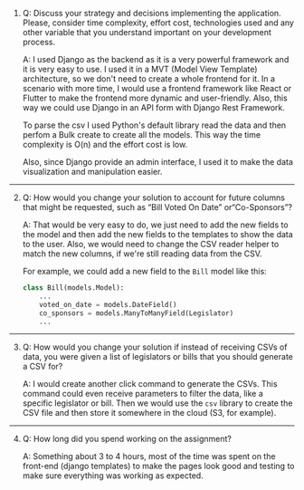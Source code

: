 1. Q: Discuss your strategy and decisions implementing the application. Please, consider time complexity, effort cost, technologies used and any other variable that you understand important on your development process.

    A: I used Django as the backend as it is a very powerful framework and it is very easy to use. I used it in a MVT (Model View Template) architecture, so we don't need to create a whole frontend for it. In a scenario with more time, I would use a frontend framework like React or Flutter to make the frontend more dynamic and user-friendly. Also, this way we could use Django in an API form with Django Rest Framework.

    To parse the csv I used Python's default library read the data and then perfom a Bulk create to create all the models. This way the time complexity is O(n) and the effort cost is low.

    Also, since Django provide an admin interface, I used it to make the data visualization and manipulation easier.

---

2. Q: How would you change your solution to account for future columns that might be requested, such as “Bill Voted On Date” or“Co-Sponsors”?

    A: That would be very easy to do, we just need to add the new fields to the model and then add the new fields to the templates to show the data to the user. Also, we would need to change the CSV reader helper to match the new columns, if we're still reading data from the CSV.

    For example, we could add a new field to the `Bill` model like this:
    ```python
    class Bill(models.Model):
        ...
        voted_on_date = models.DateField()
        co_sponsors = models.ManyToManyField(Legislator)
        ...
    ```

---

3. Q: How would you change your solution if instead of receiving CSVs of data, you were given a list of legislators or bills that you should generate a CSV for?

    A: I would create another click command to generate the CSVs. This command could even receive parameters to filter the data, like a specific legislator or bill. Then we would use the `csv` library to create the CSV file and then store it somewhere in the cloud (S3, for example).

---

4. Q: How long did you spend working on the assignment?

    A: Something about 3 to 4 hours, most of the time was spent on the front-end (django templates) to make the pages look good and testing to make sure everything was working as expected.
